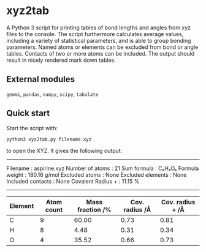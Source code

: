 # xyz2tab
A Python 3 script for printing tables of bond lengths and angles from xyz files to the console. The script furthermore calculates average values, including a variety of statistical parameters, and is able to group bonding parameters. Named atoms or elements can be excluded from bond or angle tables. Contacts of two or more atoms can be included. The output should result in nicely rendered mark down tables. 

## External modules
 `gemmi`,  `pandas`, `numpy`, `scipy`, `tabulate`
 
## Quick start
 Start the script with:
```console
python3 xyz2tab.py filename.xyz
```
to open the XYZ. It gives the following output:

-------------------  ------------
Filename          :  aspirine.xyz
Number of atoms   :  21
Sum formula       :  C₉H₈O₄
Formula weight    :  180.16 g/mol
Excluded atoms    :  None
Excluded elements :  None
Included contacts :  None
Covalent Radius + :  11.15 %
-------------------  ------------

| Element   |   Atom count |   Mass fraction /% |   Cov. radius /Å |   Cov. radius + /Å |
|-----------|--------------|--------------------|------------------|--------------------|
| C         |            9 |              60.00 |             0.73 |               0.81 |
| H         |            8 |               4.48 |             0.31 |               0.34 |
| O         |            4 |              35.52 |             0.66 |               0.73 |
